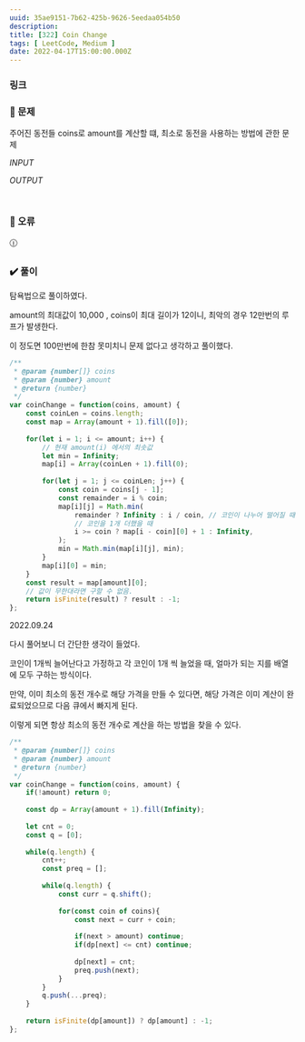 ```yaml
---
uuid: 35ae9151-7b62-425b-9626-5eedaa054b50
description: 
title: [322] Coin Change
tags: [ LeetCode, Medium ]
date: 2022-04-17T15:00:00.000Z
---
```








### 링크

### 📝 문제

주어진 동전들 coins로 amount를 계산할 떄, 최소로 동전을 사용하는 방법에 관한 문제

*INPUT*

*OUTPUT*

```jsx

```

```jsx

```

### 🚨 오류

<aside>
🕧

</aside>

### ✔️ 풀이

탐욕법으로 풀이하였다.

amount의 최대값이 10,000 , coins이 최대 길이가 12이니, 최악의 경우 12만번의 루프가 발생한다.

이 정도면 100만번에 한참 못미치니 문제 없다고 생각하고 풀이했다.

```jsx
/**
 * @param {number[]} coins
 * @param {number} amount
 * @return {number}
 */
var coinChange = function(coins, amount) {
    const coinLen = coins.length;
    const map = Array(amount + 1).fill([0]);
    
    for(let i = 1; i <= amount; i++) {
        // 현재 amount(i) 에서의 최솟값
        let min = Infinity;
        map[i] = Array(coinLen + 1).fill(0);
        
        for(let j = 1; j <= coinLen; j++) {
            const coin = coins[j - 1];
            const remainder = i % coin;
            map[i][j] = Math.min(
                remainder ? Infinity : i / coin, // 코인이 나누어 떨어질 때
                // 코인을 1개 더했을 때
                i >= coin ? map[i - coin][0] + 1 : Infinity,
            );
            min = Math.min(map[i][j], min);
        }
        map[i][0] = min;
    }
    const result = map[amount][0];
    // 값이 무한대라면 구할 수 없음.
    return isFinite(result) ? result : -1;
};
```

2022.09.24

다시 풀어보니 더 간단한 생각이 들었다.

코인이 1개씩 늘어난다고 가정하고 각 코인이 1개 씩 늘었을 때, 얼마가 되는 지를 배열에 모두 구하는 방식이다.

만약, 이미 최소의 동전 개수로 해당 가격을 만들 수 있다면, 해당 가격은 이미 계산이 완료되었으므로 다음 큐에서 빠지게 된다.

이렇게 되면 항상 최소의 동전 개수로 계산을 하는 방법을 찾을 수 있다.

```jsx
/**
 * @param {number[]} coins
 * @param {number} amount
 * @return {number}
 */
var coinChange = function(coins, amount) {
    if(!amount) return 0;
    
    const dp = Array(amount + 1).fill(Infinity);
    
    let cnt = 0;
    const q = [0];
    
    while(q.length) {
        cnt++;
        const preq = [];
        
        while(q.length) {
            const curr = q.shift();
            
            for(const coin of coins){
                const next = curr + coin;
                
                if(next > amount) continue;
                if(dp[next] <= cnt) continue;
                
                dp[next] = cnt;
                preq.push(next);
            }
        }
        q.push(...preq);
    }
    
    return isFinite(dp[amount]) ? dp[amount] : -1;
};
```
